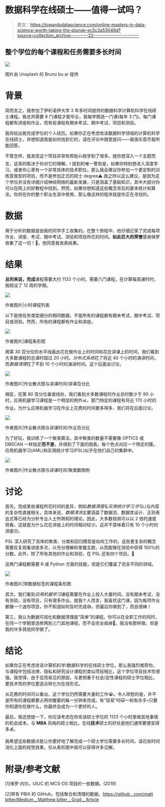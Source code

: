 # 数据科学在线硕士——值得一试吗？

> 原文：<https://towardsdatascience.com/online-masters-in-data-science-worth-taking-the-plunge-ec5c2a53048d?source=collection_archive---------22----------------------->

## 整个学位的每个课程和任务需要多长时间

![](img/7673cb43407ec9b73520a535180a7436.png)

图片由 Unsplash 的 Bruno bu ar 提供

# 背景

简而言之，我参加了伊利诺伊大学 3 年多时间提供的数据科学计算机科学在线硕士课程。我总共需要 8 门课程才能毕业，我每学期选一门课(每年 3 门)。每门课程都有讲座和作业，而有些课程有期末考试、期中考试、项目和测验。

我将给出我完成学位的个人经历。如果你正在考虑攻读数据科学领域的计算机科学在线硕士，并想知道我是如何找到它的，请在评论中随意提问——我很乐意尽我所能回答。

不管怎样，我发现这个项目非常有帮助👍我学到了很多。就你想深入一个主题而言，这真的取决于你对它的理解。️I 提到的唯一警告是，如果你特别想进入深度学习，或者你心里有一个非常具体的技术职位，那么我会建议你参加一个更定制的训练营类型的项目，而不是参加正式的硕士 degree⚠️.我之所以这么建议，是因为这个学位并没有详细介绍神经网络的最新发展，只是涵盖了基础知识，其中大部分你可以在网上的好教程中找到。然而，如果你想知道这些概念背后的基本统计和算法，你将在你的整个职业生涯中使用，那么像这样的程序就是你正在寻找的。

# 数据

用于分析的数据是由我的同学手工收集的。在整个旅程中，他仔细记录了完成每项作业、讲座、考试、期中考试、测验和项目所花的时间。**如此巨大的荣誉**感谢保罗收集了这一切！🙌。他同意我发表结果。

# 结果

**总的来说，完成**课程需要大约 1133 个小时。需要八门课程，在计算每周课时时，我假设了 12 周的学期。

![](img/7be268ef4e6b5aaac1e73ff4c15d2083.png)

作者图片|小时课程列表

以下是按任务类型细分的相同数据。不是所有的课程都有期末考试、期中考试、项目或测验。然而，所有的课程都有作业和讲座。

![](img/8264377e279fd5be9d7044d9df06d475.png)

作者图片|课程条形图

用第 30 百分位的水平线画出花在做作业上的时间和花在讲课上的时间，我们看到大多数课程的总课时超过 20 小时。*分布式系统*花了将近 40 个小时的演讲时间，而*数据清理*花了不到 10 个小时的演讲时间。这个后面会讨论。

![](img/c173b45d0282dc1bc734dd30c0cd52fe.png)

作者图片|作业散点图与讲课时间/讲课百分比

相反，在第 80 百分位垂直线处，我们看到大多数课程的作业总时数少于 90 小时。应用机器学习课程是一个明显的例外📊。那门特定的课程有将近 170 小时的作业。为什么应用机器学习在作业上花费的时间要多得多，我们将在后面讨论。

![](img/7cba85d3fa77157323c1094d6ad19201.png)

作者图片|作业散点图与讲课时间/作业百分比

为了好玩，我训练了一个聚类算法，其中聚类的数量不需要像 OPTICS 或 DBSCAN 一样指定**而不是**，并得到了下面的图表。每个色点对应一个特定的簇。应用机器学习(AML)和实用统计学习(PSL)似乎在他们自己的集群中。

![](img/8090303a778cb4d76cc1691bd7d84a2f.png)

作者图片|作业散点图与讲课时间/聚类数图例

# 讨论

首先，完成某些课程所花时间的差异，例如*数据清理*与*实用统计学习* (PSL)与内容的复杂性直接相关。具体来说，*数据清洗*主要涵盖了数据流、数据库设计、正则表达式等已经为分析专业人士所熟知的理论。因此，大多数视频可以以 2 倍的速度观看，这就是为什么花在讲座上的时间相对较少。这并不意味着只有 10 个小时的讲座😌。

PSL 深入研究了具体的聚类、分类和回归模型是如何工作的。这些更复杂的概念需要反复观看讲座多次，以充分理解和掌握主题，从而能够在测验中获得 100%的分数。此外，除了所有其他的作业和测验，在 PSL 还有四个项目。💪

这两门课程都需要 R 或 Python 方面的技能，但是它们覆盖了完全不同的领域。

![](img/639422e6de1eeba682647ebb3859e71f.png)

作者图片|带数据标签的课程条形图

其次，我们看到*应用机器学习*课程需要在作业上投入大量时间。没有期末考试，没有测验，没有项目，只有很多作业。就我个人而言，我喜欢这门课，因为每项作业都像一个迷你项目，你不知道如何及时完成😅。但最后你做到了，而且很棒！

第三，我认为数据可视化和数据清理是“简单”的课程。你可以在全职工作的同时，在同一个学期里选修两到三门其他课程，而不会完全疯掉😤。我没有那样做，但是我的许多其他同学做了。

# 结论

如果你正在考虑攻读计算机科学/数据科学的在线硕士学位，那么我强烈推荐你。与课程中包括法律、隐私和研究设计课程的类似项目相比，这个学位项目技术性很强。我觉得，由于显而易见的原因，与更侧重于社会/定性课程的硕士学位相比，更技术性的学位更适合转化为在线形式。

从花费的时间可以看出，这个学位仍然需要大量的工作😭。令人欣慰的是，并不是所有的课程都要占用你醒着的每一分钟来完成。有“容易”吗😺一和有杀手💀只要你知道你在做什么，你最终会成为一个更好的人。

最后，我还想提一下，你应该考虑在你攻读硕士学位的 1133 个小时里做其他事情的机会成本。与 **MBA** 风格的硕士相比，在线**技术**硕士的好处是他们通常要便宜得多💰。

我希望这些数据点能让你更好地了解完成一个硕士学位需要多长时间。请花些时间消化上面的视觉效果，仅从条形图中就可以获得许多见解。

# 附录/参考文献

[1]保罗·内尔。UIUC 的 MCS-DS 项目的一些数据。(2019)

[2]带有 PBIX 的 GitHub，包括聚合和清理的数据。[https://github . com/matt bitter/Medium _ Matthew bitter _ Grad _ Article](https://github.com/mattbitter/Medium_MatthewBitter_Grad_Article)